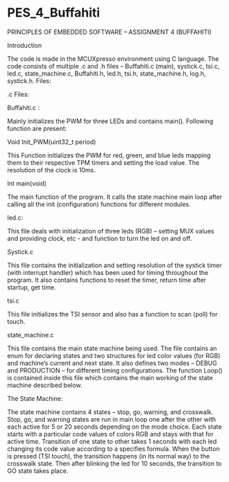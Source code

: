 # PES_4_Buffahiti

PRINCIPLES OF EMBEDDED SOFTWARE – ASSIGNMENT 4 (BUFFAHITI)

Introduction

The code is made in the MCUXpresso environment using C language. The code consists of multiple .c and .h files – Buffahiti.c (main), systick.c, tsi.c, led.c, state_machine.c, Buffahiti.h, led.h, tsi.h, state_machine.h, log.h, systick.h.
Files:

.c Files:

Buffahiti.c :

Mainly initializes the PWM for three LEDs and contains main(). Following function are present:

Void Init_PWM(uint32_t period)

This Function initializes the PWM for red, green, and blue leds mapping them to their respective TPM timers and setting the load value. The resolution of the clock is 10ms.

Int main(void)

The main function of the program. It calls the state machine main loop after calling all the init (configuration) functions for different modules.

led.c:

This file deals with initialization of three leds (RGB) – setting MUX values and providing clock, etc - and function to turn the led on and off. 

Systick.c

This file contains the initialization and setting resolution of the systick timer (with interrupt handler) which has been used for timing throughout the program. It also contains functions to reset the timer, return time after startup, get time.

tsi.c

This file initializes the TSI sensor and also has a function to scan (poll) for touch.

state_machine.c

This file contains the main state machine being used. The file contains an enum for declaring states and two structures for led color values (for RGB) and machine’s current and next state. It also defines two modes – DEBUG and PRODUCTION – for different timing configurations. The function Loop() is contained inside this file which contains the main working of the state machine described below.

The State Machine:

The state machine contains 4 states – stop, go, warning, and crosswalk. Stop, go, and warning states are run in main loop one after the other with each active for 5 or 20 seconds depending on the mode choice. Each state starts with a particular code values of colors RGB and stays with that for active time. Transition of one state to other takes 1 seconds with each led changing its code value according to a specifies formula. When the button is pressed (TSI touch), the transition happens (in its normal way) to the crosswalk state. Then after blinking the led for 10 seconds, the transition to GO state takes place.

